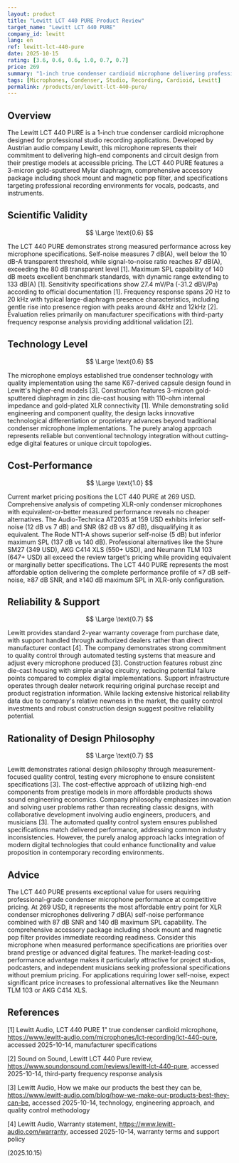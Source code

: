 ```yaml
---
layout: product
title: "Lewitt LCT 440 PURE Product Review"
target_name: "Lewitt LCT 440 PURE"
company_id: lewitt
lang: en
ref: lewitt-lct-440-pure
date: 2025-10-15
rating: [3.6, 0.6, 0.6, 1.0, 0.7, 0.7]
price: 269
summary: "1-inch true condenser cardioid microphone delivering professional-grade specifications with exceptional cost-performance, featuring 7 dB(A) self-noise and comprehensive accessory package at competitive pricing."
tags: [Microphones, Condenser, Studio, Recording, Cardioid, Lewitt]
permalink: /products/en/lewitt-lct-440-pure/
---
```


## Overview

The Lewitt LCT 440 PURE is a 1-inch true condenser cardioid microphone designed for professional studio recording applications. Developed by Austrian audio company Lewitt, this microphone represents their commitment to delivering high-end components and circuit design from their prestige models at accessible pricing. The LCT 440 PURE features a 3-micron gold-sputtered Mylar diaphragm, comprehensive accessory package including shock mount and magnetic pop filter, and specifications targeting professional recording environments for vocals, podcasts, and instruments.

## Scientific Validity

$$ \Large \text{0.6} $$

The LCT 440 PURE demonstrates strong measured performance across key microphone specifications. Self-noise measures 7 dB(A), well below the 10 dB-A transparent threshold, while signal-to-noise ratio reaches 87 dB(A), exceeding the 80 dB transparent level [1]. Maximum SPL capability of 140 dB meets excellent benchmark standards, with dynamic range extending to 133 dB(A) [1]. Sensitivity specifications show 27.4 mV/Pa (-31.2 dBV/Pa) according to official documentation [1]. Frequency response spans 20 Hz to 20 kHz with typical large-diaphragm presence characteristics, including gentle rise into presence region with peaks around 4kHz and 12kHz [2]. Evaluation relies primarily on manufacturer specifications with third-party frequency response analysis providing additional validation [2].

## Technology Level

$$ \Large \text{0.6} $$

The microphone employs established true condenser technology with quality implementation using the same K67-derived capsule design found in Lewitt's higher-end models [3]. Construction features 3-micron gold-sputtered diaphragm in zinc die-cast housing with 110-ohm internal impedance and gold-plated XLR connectivity [1]. While demonstrating solid engineering and component quality, the design lacks innovative technological differentiation or proprietary advances beyond traditional condenser microphone implementations. The purely analog approach represents reliable but conventional technology integration without cutting-edge digital features or unique circuit topologies.

## Cost-Performance

$$ \Large \text{1.0} $$

Current market pricing positions the LCT 440 PURE at 269 USD. Comprehensive analysis of competing XLR-only condenser microphones with equivalent-or-better measured performance reveals no cheaper alternatives. The Audio-Technica AT2035 at 159 USD exhibits inferior self-noise (12 dB vs 7 dB) and SNR (82 dB vs 87 dB), disqualifying it as equivalent. The Rode NT1-A shows superior self-noise (5 dB) but inferior maximum SPL (137 dB vs 140 dB). Professional alternatives like the Shure SM27 (349 USD), AKG C414 XLS (550+ USD), and Neumann TLM 103 (647+ USD) all exceed the review target's pricing while providing equivalent or marginally better specifications. The LCT 440 PURE represents the most affordable option delivering the complete performance profile of ≤7 dB self-noise, ≥87 dB SNR, and ≥140 dB maximum SPL in XLR-only configuration.

## Reliability & Support

$$ \Large \text{0.7} $$

Lewitt provides standard 2-year warranty coverage from purchase date, with support handled through authorized dealers rather than direct manufacturer contact [4]. The company demonstrates strong commitment to quality control through automated testing systems that measure and adjust every microphone produced [3]. Construction features robust zinc die-cast housing with simple analog circuitry, reducing potential failure points compared to complex digital implementations. Support infrastructure operates through dealer network requiring original purchase receipt and product registration information. While lacking extensive historical reliability data due to company's relative newness in the market, the quality control investments and robust construction design suggest positive reliability potential.

## Rationality of Design Philosophy

$$ \Large \text{0.7} $$

Lewitt demonstrates rational design philosophy through measurement-focused quality control, testing every microphone to ensure consistent specifications [3]. The cost-effective approach of utilizing high-end components from prestige models in more affordable products shows sound engineering economics. Company philosophy emphasizes innovation and solving user problems rather than recreating classic designs, with collaborative development involving audio engineers, producers, and musicians [3]. The automated quality control system ensures published specifications match delivered performance, addressing common industry inconsistencies. However, the purely analog approach lacks integration of modern digital technologies that could enhance functionality and value proposition in contemporary recording environments.

## Advice

The LCT 440 PURE presents exceptional value for users requiring professional-grade condenser microphone performance at competitive pricing. At 269 USD, it represents the most affordable entry point for XLR condenser microphones delivering 7 dB(A) self-noise performance combined with 87 dB SNR and 140 dB maximum SPL capability. The comprehensive accessory package including shock mount and magnetic pop filter provides immediate recording readiness. Consider this microphone when measured performance specifications are priorities over brand prestige or advanced digital features. The market-leading cost-performance advantage makes it particularly attractive for project studios, podcasters, and independent musicians seeking professional specifications without premium pricing. For applications requiring lower self-noise, expect significant price increases to professional alternatives like the Neumann TLM 103 or AKG C414 XLS.

## References

[1] Lewitt Audio, LCT 440 PURE 1" true condenser cardioid microphone, https://www.lewitt-audio.com/microphones/lct-recording/lct-440-pure, accessed 2025-10-14, manufacturer specifications

[2] Sound on Sound, Lewitt LCT 440 Pure review, https://www.soundonsound.com/reviews/lewitt-lct-440-pure, accessed 2025-10-14, third-party frequency response analysis

[3] Lewitt Audio, How we make our products the best they can be, https://www.lewitt-audio.com/blog/how-we-make-our-products-best-they-can-be, accessed 2025-10-14, technology, engineering approach, and quality control methodology

[4] Lewitt Audio, Warranty statement, https://www.lewitt-audio.com/warranty, accessed 2025-10-14, warranty terms and support policy

(2025.10.15)